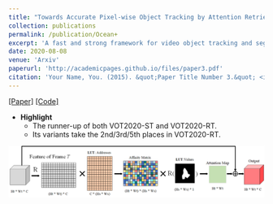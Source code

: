 ```yaml
---
title: "Towards Accurate Pixel-wise Object Tracking by Attention Retrieval"
collection: publications
permalink: /publication/Ocean+
excerpt: 'A fast and strong framework for video object tracking and segmentation.'
date: 2020-08-08
venue: 'Arxiv'
paperurl: 'http://academicpages.github.io/files/paper3.pdf'
citation: 'Your Name, You. (2015). &quot;Paper Title Number 3.&quot; <i>Journal 1</i>. 1(3).'
---
```


[[Paper]](https://arxiv.org/abs/2008.02745) [[Code]](https://github.com/researchmm/TracKit)

- **Highlight**
    - The runner-up of both VOT2020-ST and VOT2020-RT. 
    - Its variants take the 2nd/3rd/5th places in VOT2020-RT. 

![avatar](figs/ocean+.png)
